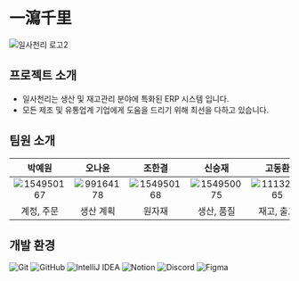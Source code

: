 # 一瀉千里

![일사천리 로고2](https://github.com/HMDandelion/project1-4-1000-2_back/assets/154950075/9f5ca9da-10e6-483e-8867-6387d155c029)

## 프로젝트 소개

- 일사천리는 생산 및 재고관리 분야에 특화된 ERP 시스템 입니다.
- 모든 제조 및 유통업계 기업에게 도움을 드리기 위해 최선을 다하고 있습니다.

## 팀원 소개

|                                                            박예원                                                            |                                                           오나윤                                                            |                                                            조한결                                                            |                                                            신승재                                                            |                                                            고동환                                                            |    
|:-------------------------------------------------------------------------------------------------------------------------:|:------------------------------------------------------------------------------------------------------------------------:|:-------------------------------------------------------------------------------------------------------------------------:|:-------------------------------------------------------------------------------------------------------------------------:|:-------------------------------------------------------------------------------------------------------------------------:| 
| ![154950167](https://github.com/HMDandelion/project1-4-1000-2_back/assets/154950075/dd5715e7-9c8d-415f-b137-7f58cb7c36be) | ![99164178](https://github.com/HMDandelion/project1-4-1000-2_back/assets/154950075/a517679d-b114-437b-940d-9e75ccbaf905) | ![154950168](https://github.com/HMDandelion/project1-4-1000-2_back/assets/154950075/151fe6a1-1dc5-416d-a4d8-b5a4f6648535) | ![154950075](https://github.com/HMDandelion/project1-4-1000-2_back/assets/154950075/8c16e8ec-733c-4fb4-b7ad-c220f6bd8ae8) | ![111329365](https://github.com/HMDandelion/project1-4-1000-2_back/assets/154950075/53098962-b3e6-4146-9019-42a8a80b8726) |
|                                                          계정, 주문                                                           |                                                          생산 계획                                                           |                                                            원자재                                                            |                                                          생산, 품질                                                           |                                                          재고, 출고                                                           |

## 개발 환경

![Git](https://img.shields.io/badge/Git-F05032?style=flat-square&logo=git&logoColor=white)
![GitHub](https://img.shields.io/badge/GitHub-181717?style=flat-square&logo=github&logoColor=white)
![IntelliJ IDEA](https://img.shields.io/badge/IntelliJ_IDEA-000000?style=flat-square&logo=intellij-idea&logoColor=white)
![Notion](https://img.shields.io/badge/Notion-000000?style=flat-square&logo=notion&logoColor=white)
![Discord](https://img.shields.io/badge/Discord-5865F2?style=flat-square&logo=discord&logoColor=white)
![Figma](https://img.shields.io/badge/Figma-F24E1E?style=flat-square&logo=figma&logoColor=white)
